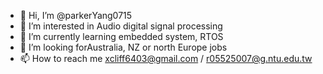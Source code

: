- 👋 Hi, I’m @parkerYang0715
- 👀 I’m interested in Audio digital signal processing
- 🌱 I’m currently learning embedded system, RTOS
- 💞️ I’m looking forAustralia, NZ or north Europe jobs
- 📫 How to reach me xcliff6403@gmail.com / r05525007@g.ntu.edu.tw

<!---
parkerYang0715/parkerYang0715 is a ✨ special ✨ repository because its `README.md` (this file) appears on your GitHub profile.
You can click the Preview link to take a look at your changes.
--->
